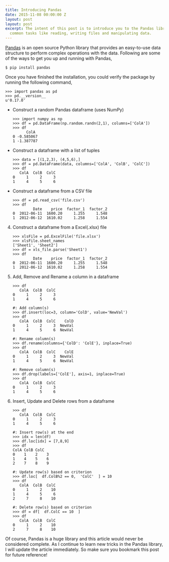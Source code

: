 ```yaml
---
title: Introducing Pandas
date: 2015-11-08 00:00:00 Z
layout: post
layout: post
excerpt: The intent of this post is to introduce you to the Pandas library by performing
  common tasks like reading, writing files and manipulating data.
---
```


[Pandas](http://pandas.pydata.org/) is an open source Python library that provides
an easy-to-use data structure to perform complex operations with the data. Following
are some of the ways to get you up and running with Pandas,

```
$ pip install pandas
```

Once you have finished the installation, you could verify the package by running
the following command,

```
>>> import pandas as pd
>>> pd.__version__
u'0.17.0'
```

- Construct a random Pandas dataframe (uses NumPy)
   ```
   >>> import numpy as np
   >>> df = pd.DataFrame(np.random.randn(2,1), columns=['ColA'])
   >>> df
         ColA
   0 -0.585067
   1 -1.387787
   ```

- Construct a dataframe with a list of tuples

   ```
   >>> data = [(1,2,3), (4,5,6),]
   >>> df = pd.DataFrame(data, columns=['ColA', 'ColB', 'ColC'])
   >>> df
      ColA  ColB  ColC
   0     1     2     3
   1     4     5     6
   ```

- Construct a dataframe from a CSV file

   ```
   >>> df = pd.read_csv('file.csv')
   >>> df
            Date    price  factor_1  factor_2
   0  2012-06-11  1600.20     1.255     1.548
   1  2012-06-12  1610.02     1.258     1.554
   ```

4. Construct a dataframe from a Excel(.xlsx) file

   ```
   >>> xlsFile = pd.ExcelFile('file.xlsx')
   >>> xlsFile.sheet_names
   ['Sheet1', 'Sheet2']
   >>> df = xls_file.parse('Sheet1')
   >>> df
            Date    price  factor_1  factor_2
   0  2012-06-11  1600.20     1.255     1.548
   1  2012-06-12  1610.02     1.258     1.554
   ```

5. Add, Remove and Rename a column in a dataframe

   ```
   >>> df
      ColA  ColB  ColC
   0     1     2     3
   1     4     5     6

   #: Add column(s)
   >>> df.insert(loc=3, column='ColD', value='NewVal')
   >>> df
      ColA  ColB  ColC    ColD
   0     1     2     3  NewVal
   1     4     5     6  NewVal

   #: Rename column(s)
   >>> df.rename(columns={'ColD': 'ColE'}, inplace=True)
   >>> df
      ColA  ColB  ColC    ColE
   0     1     2     3  NewVal
   1     4     5     6  NewVal

   #: Remove column(s)
   >>> df.drop(labels=['ColE'], axis=1, inplace=True)
   >>> df
      ColA  ColB  ColC
   0     1     2     3
   1     4     5     6
   ```

6. Insert, Update and Delete rows from a dataframe

   ```
   >>> df
      ColA  ColB  ColC
   0     1     2     3
   1     4     5     6

   #: Insert row(s) at the end
   >>> idx = len(df)
   >>> df.loc[idx] = [7,8,9]
   >>> df
   ColA ColB ColC
   0    1    2    3
   1    4    5    6
   2    7    8    9

   #: Update row(s) based on criterion
   >>> df.loc[  df.ColB%2 == 0,  'ColC'  ] = 10
   >>> df
      ColA  ColB  ColC
   0     1     2    10
   1     4     5     6
   2     7     8    10

   #: Delete row(s) based on criterion
   >>> df = df[  df.ColC == 10  ]
   >>> df
      ColA  ColB  ColC
   0     1     2    10
   2     7     8    10
   ```

Of course, Pandas is a huge library and this article would never be considered complete.
As I continue to learn new tricks in the Pandas library, I will update the article
immediately. So make sure you bookmark this post for future reference!